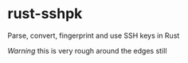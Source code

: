 # rust-sshpk
Parse, convert, fingerprint and use SSH keys in Rust

*Warning* this is very rough around the edges still
